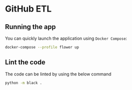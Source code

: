 # GitHub ETL


## Running the app
You can quickly launch the application using `Docker Compose`:

```bash
docker-compose --profile flower up
```

## Lint the code 
The code can be linted by using the below command

```bash
python -m black .
```